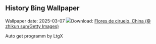 ## History Bing Wallpaper
Wallpaper date: 2025-03-07
![](https://www.bing.com/th?id=OHR.PlumBlossom_ES-ES6616013602_UHD.jpg&w=1000)Download: [Flores de ciruelo, China (© zhikun sun/Getty Images)](https://www.bing.com/th?id=OHR.PlumBlossom_ES-ES6616013602_UHD.jpg)

Auto get programm by LtgX
